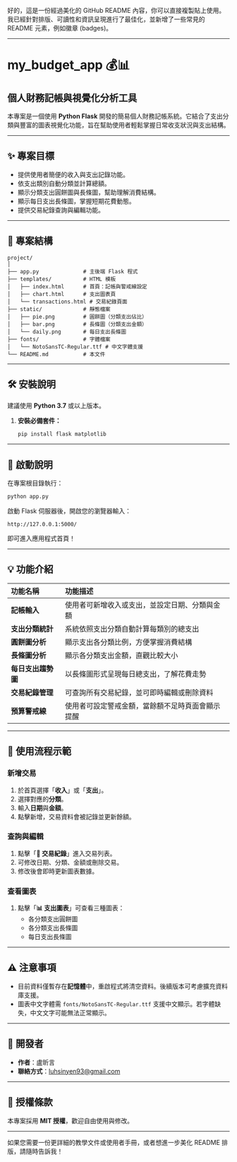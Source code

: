 好的，這是一份經過美化的 GitHub README 內容，你可以直接複製貼上使用。我已經針對排版、可讀性和資訊呈現進行了最佳化，並新增了一些常見的 README 元素，例如徽章 (badges)。

---

# my_budget_app 💰📊

## 個人財務記帳與視覺化分析工具

本專案是一個使用 **Python Flask** 開發的簡易個人財務記帳系統。它結合了支出分類與豐富的圖表視覺化功能，旨在幫助使用者輕鬆掌握日常收支狀況與支出結構。

---

## ✨ 專案目標

* 提供使用者簡便的收入與支出記錄功能。
* 依支出類別自動分類並計算總額。
* 顯示分類支出圓餅圖與長條圖，幫助理解消費結構。
* 顯示每日支出長條圖，掌握短期花費動態。
* 提供交易紀錄查詢與編輯功能。

---

## 🚀 專案結構

```
project/
│
├── app.py              # 主後端 Flask 程式
├── templates/          # HTML 模板
│   ├── index.html      # 首頁：記帳與警戒線設定
│   ├── chart.html      # 支出圖表頁
│   └── transactions.html # 交易紀錄頁面
├── static/             # 靜態檔案
│   ├── pie.png         # 圓餅圖（分類支出佔比）
│   ├── bar.png         # 長條圖（分類支出金額）
│   └── daily.png       # 每日支出長條圖
├── fonts/              # 字體檔案
│   └── NotoSansTC-Regular.ttf # 中文字體支援
└── README.md           # 本文件
```

---

## 🛠️ 安裝說明

建議使用 **Python 3.7** 或以上版本。

1.  **安裝必備套件：**
    ```bash
    pip install flask matplotlib
    ```

---

## 🏃 啟動說明

在專案根目錄執行：

```bash
python app.py
```

啟動 Flask 伺服器後，開啟您的瀏覽器輸入：

```
http://127.0.0.1:5000/
```

即可進入應用程式首頁！

---

## 💡 功能介紹

| 功能名稱       | 功能描述                                   |
| :------------- | :----------------------------------------- |
| **記帳輸入** | 使用者可新增收入或支出，並設定日期、分類與金額 |
| **支出分類統計** | 系統依照支出分類自動計算每類別的總支出     |
| **圓餅圖分析** | 顯示支出各分類比例，方便掌握消費結構       |
| **長條圖分析** | 顯示各分類支出金額，直觀比較大小           |
| **每日支出趨勢圖** | 以長條圖形式呈現每日總支出，了解花費走勢   |
| **交易紀錄管理** | 可查詢所有交易紀錄，並可即時編輯或刪除資料 |
| **預算警戒線** | 使用者可設定警戒金額，當餘額不足時頁面會顯示提醒 |

---

## 📝 使用流程示範

### 新增交易

1.  於首頁選擇「**收入**」或「**支出**」。
2.  選擇對應的**分類**。
3.  輸入**日期**與**金額**。
4.  點擊新增，交易資料會被記錄並更新餘額。

### 查詢與編輯

1.  點擊「**📒 交易紀錄**」進入交易列表。
2.  可修改日期、分類、金額或刪除交易。
3.  修改後會即時更新圖表數據。

### 查看圖表

1.  點擊「**📊 支出圖表**」可查看三種圖表：
    * 各分類支出圓餅圖
    * 各分類支出長條圖
    * 每日支出長條圖

---

## ⚠️ 注意事項

* 目前資料僅暫存在**記憶體**中，重啟程式將清空資料。後續版本可考慮擴充資料庫支援。
* 圖表中文字體需 `fonts/NotoSansTC-Regular.ttf` 支援中文顯示。若字體缺失，中文文字可能無法正常顯示。

---

## 👤 開發者

* **作者**：盧昕言
* **聯絡方式**：luhsinyen93@gmail.com

---

## 📜 授權條款

本專案採用 **MIT 授權**，歡迎自由使用與修改。

---

如果您需要一份更詳細的教學文件或使用者手冊，或者想進一步美化 README 排版，請隨時告訴我！
